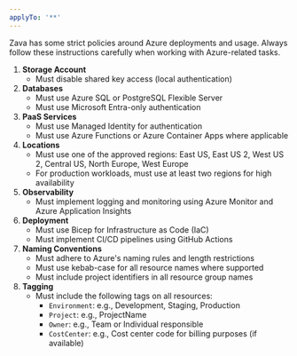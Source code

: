 ```yaml
---
applyTo: '**'
---
```


Zava has some strict policies around Azure deployments and usage. Always follow these instructions carefully when working with Azure-related tasks.

1. **Storage Account**
    - Must disable shared key access (local authentication)
2. **Databases**
    - Must use Azure SQL or PostgreSQL Flexible Server
    - Must use Microsoft Entra-only authentication
3. **PaaS Services**
    - Must use Managed Identity for authentication
    - Must use Azure Functions or Azure Container Apps where applicable
4. **Locations**
    - Must use one of the approved regions: East US, East US 2, West US 2, Central US, North Europe, West Europe
    - For production workloads, must use at least two regions for high availability
5. **Observability**
    - Must implement logging and monitoring using Azure Monitor and Azure Application Insights
6. **Deployment**
    - Must use Bicep for Infrastructure as Code (IaC)
    - Must implement CI/CD pipelines using GitHub Actions
7. **Naming Conventions**
    - Must adhere to Azure's naming rules and length restrictions
    - Must use kebab-case for all resource names where supported
    - Must include project identifiers in all resource group names
8. **Tagging**
    - Must include the following tags on all resources:
        - `Environment`: e.g., Development, Staging, Production
        - `Project`: e.g., ProjectName
        - `Owner`: e.g., Team or Individual responsible
        - `CostCenter`: e.g., Cost center code for billing purposes (if available)
